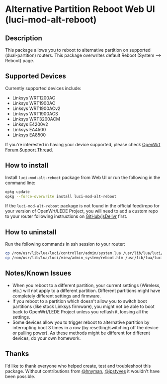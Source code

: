 # Alternative Partition Reboot Web UI (luci-mod-alt-reboot)

## Description

This package allows you to reboot to alternative partition on supported (dual-partition) routers. This package overwrites default Reboot (System --> Reboot) page.

## Supported Devices

Currently supported devices include:

- Linksys WRT1200AC
- Linksys WRT1900AC
- Linksys WRT1900ACv2
- Linksys WRT1900ACS
- Linksys WRT3200ACM
- Linksys E4200v2
- Linksys EA4500
- Linksys EA8500

If you're interested in having your device supported, please check [OpenWrt Forum Support Thread](https://forum.openwrt.org/t/web-ui-to-reboot-to-another-partition-dual-partition-routers/3423).

## How to install

Install ```luci-mod-alt-reboot``` package from Web UI or run the following in the command line:

```sh
opkg update
opkg --force-overwrite install luci-mod-alt-reboot
```

If the ```luci-mod-alt-reboot``` package is not found in the official feed/repo for your version of OpenWrt/LEDE Project, you will need to add a custom repo to your router following instructions on [GitHub](https://github.com/stangri/openwrt_packages/blob/master/README.md#on-your-router)/[jsDelivr](https://cdn.jsdelivr.net/gh/stangri/openwrt_packages@master/README.md#on-your-router) first.

## How to uninstall

Run the following commands in ssh session to your router:

```sh
cp /rom/usr/lib/lua/luci/controller/admin/system.lua /usr/lib/lua/luci/controller/admin/system.lua
cp /rom/usr/lib/lua/luci/view/admin_system/reboot.htm /usr/lib/lua/luci/view/admin_system/reboot.htm
```

## Notes/Known Issues

- When you reboot to a different partition, your current settings (Wireless, etc.) will not apply to a different partition. Different partitions might have completely different settings and firmware.
- If you reboot to a partition which doesn't allow you to switch boot partitions (like stock Linksys firmware), you might not be able to boot back to OpenWrt/LEDE Project unless you reflash it, loosing all the settings.
- Some devices allow you to trigger reboot to alternative partition by interrupting boot 3 times in a row (by resetting/switching off the device or pulling power). As these methods might be different for different devices, do your own homework.

## Thanks

I'd like to thank everyone who helped create, test and troubleshoot this package. Without contributions from [@hnyman](https://github.com/hnyman), [@jpstyves](https://github.com/jpstyves) it wouldn't have been possible.
